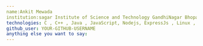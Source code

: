 ```yaml
---
name:Ankit Mewada
institution:sagar Institute of Science and Technology GandhiNagar Bhopal
technologies: C , C++ , Java , JavaScript, Nodejs, ExpressJs , Linux , MongoDB
github_user: YOUR-GITHUB-USERNAME
anything else you want to say:
--- 
```

